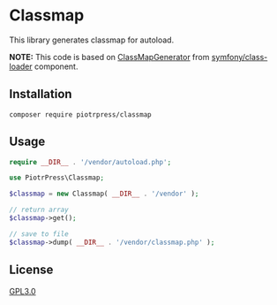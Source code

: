 # Classmap

This library generates classmap for autoload.

**NOTE:** This code is based on [ClassMapGenerator](https://github.com/symfony/class-loader/blob/3.4/ClassMapGenerator.php) from [symfony/class-loader](https://github.com/symfony/class-loader) component.  

## Installation

```console
composer require piotrpress/classmap
```

## Usage

```php
require __DIR__ . '/vendor/autoload.php';

use PiotrPress\Classmap;

$classmap = new Classmap( __DIR__ . '/vendor' );

// return array
$classmap->get();

// save to file
$classmap->dump( __DIR__ . '/vendor/classmap.php' );
```

## License

[GPL3.0](license.txt)